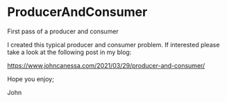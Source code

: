 # ProducerAndConsumer
First pass of a producer and consumer

I created this typical producer and consumer problem.
If interested please take a look at the following post in my blog:

https://www.johncanessa.com/2021/03/29/producer-and-consumer/

Hope you enjoy;

John
